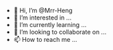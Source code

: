- 👋 Hi, I’m @Mrr-Heng
- 👀 I’m interested in ...
- 🌱 I’m currently learning ...
- 💞️ I’m looking to collaborate on ...
- 📫 How to reach me ...

<!---
Mrr-Heng/Mrr-Heng is a ✨ special ✨ repository because its `README.md` (this file) appears on your GitHub profile.
You can click the Preview link to take a look at your changes.
--->
